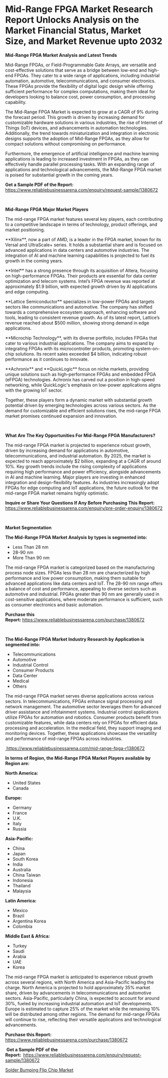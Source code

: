 <p><h1>Mid-Range FPGA Market Research Report Unlocks Analysis on the Market Financial Status, Market Size, and Market Revenue upto 2032</h1></p><p><strong>Mid-Range FPGA Market Analysis and Latest Trends</strong></p>
<p><p>Mid-Range FPGAs, or Field-Programmable Gate Arrays, are versatile and cost-effective solutions that serve as a bridge between low-end and high-end FPGAs. They cater to a wide range of applications, including industrial automation, automotive, telecommunications, and consumer electronics. These FPGAs provide the flexibility of digital logic design while offering sufficient performance for complex computations, making them ideal for developers looking to balance cost, power consumption, and processing capability.</p><p>The Mid-Range FPGA Market is expected to grow at a CAGR of 9% during the forecast period. This growth is driven by increasing demand for customizable hardware solutions in various industries, the rise of Internet of Things (IoT) devices, and advancements in automation technologies. Additionally, the trend towards miniaturization and integration in electronic designs supports the adoption of Mid-Range FPGAs, as they allow for compact solutions without compromising on performance.</p><p>Furthermore, the emergence of artificial intelligence and machine learning applications is leading to increased investment in FPGAs, as they can effectively handle parallel processing tasks. With an expanding range of applications and technological advancements, the Mid-Range FPGA market is poised for substantial growth in the coming years.</p></p>
<p><strong>Get a Sample PDF of the Report:&nbsp;</strong> <a href="https://www.reliablebusinessarena.com/enquiry/request-sample/1380672?utm_campaign=2264&utm_medium=2&utm_source=Github&utm_content=ia&utm_term=12022025&utm_id=mid-range-fpga">https://www.reliablebusinessarena.com/enquiry/request-sample/1380672</a></p>
<p>&nbsp;</p>
<p><strong>Mid-Range FPGA Major Market Players</strong></p>
<p><p>The mid-range FPGA market features several key players, each contributing to a competitive landscape in terms of technology, product offerings, and market positioning.</p><p>**Xilinx**, now a part of AMD, is a leader in the FPGA market, known for its Versal and UltraScale+ series. It holds a substantial share and is focused on advanced applications in data centers and automotive industries. The integration of AI and machine learning capabilities is projected to fuel its growth in the coming years.</p><p>**Intel** has a strong presence through its acquisition of Altera, focusing on high-performance FPGAs. Their products are essential for data center optimization and telecom systems. Intel’s FPGA revenue was reported at approximately $1.9 billion, with expected growth driven by AI applications and edge computing.</p><p>**Lattice Semiconductor** specializes in low-power FPGAs and targets sectors like communications and automotive. The company has shifted towards a comprehensive ecosystem approach, enhancing software and tools, leading to consistent revenue growth. As of its latest report, Lattice’s revenue reached about $500 million, showing strong demand in edge applications.</p><p>**Microchip Technology**, with its diverse portfolio, includes FPGAs that cater to various industrial applications. The company aims to expand by integrating FPGAs with its microcontroller products, promoting system-on-chip solutions. Its recent sales exceeded $4 billion, indicating robust performance as it continues to innovate.</p><p>**Achronix** and **QuickLogic** focus on niche markets, providing unique solutions such as high-performance FPGAs and embedded FPGA (eFPGA) technologies. Achronix has carved out a position in high-speed networking, while QuickLogic's emphasis on low-power applications aligns with the growing IoT sector.</p><p>Together, these players form a dynamic market with substantial growth potential driven by emerging technologies across various sectors. As the demand for customizable and efficient solutions rises, the mid-range FPGA market promises continued expansion and innovation.</p></p>
<p>&nbsp;</p>
<p><strong>What Are The Key Opportunities For Mid-Range FPGA Manufacturers?</strong></p>
<p><p>The mid-range FPGA market is projected to experience robust growth, driven by increasing demand for applications in automotive, telecommunications, and industrial automation. By 2025, the market is expected to reach approximately $2 billion, expanding at a CAGR of around 10%. Key growth trends include the rising complexity of applications requiring high performance and power efficiency, alongside advancements in AI and machine learning. Major players are investing in enhanced integration and design-flexibility features. As industries increasingly adopt FPGAs for edge computing and IoT applications, the future outlook for the mid-range FPGA market remains highly optimistic.</p></p>
<p><strong>Inquire or Share Your Questions If Any Before Purchasing This Report:</strong> <a href="https://www.reliablebusinessarena.com/enquiry/pre-order-enquiry/1380672?utm_campaign=2264&utm_medium=2&utm_source=Github&utm_content=ia&utm_term=12022025&utm_id=mid-range-fpga">https://www.reliablebusinessarena.com/enquiry/pre-order-enquiry/1380672</a></p>
<p>&nbsp;</p>
<p><strong>Market Segmentation</strong></p>
<p><strong>The Mid-Range FPGA Market Analysis by types is segmented into:</strong></p>
<p><ul><li>Less Than 28 nm</li><li>28-90 nm</li><li>More Than 90 nm</li></ul></p>
<p><p>The mid-range FPGA market is categorized based on the manufacturing process node sizes. FPGAs less than 28 nm are characterized by high performance and low power consumption, making them suitable for advanced applications like data centers and IoT. The 28-90 nm range offers a balance of cost and performance, appealing to diverse sectors such as automotive and industrial. FPGAs greater than 90 nm are generally used in cost-sensitive applications, where moderate performance is sufficient, such as consumer electronics and basic automation.</p></p>
<p><strong>Purchase this Report:&nbsp;</strong><a href="https://www.reliablebusinessarena.com/purchase/1380672?utm_campaign=2264&utm_medium=2&utm_source=Github&utm_content=ia&utm_term=12022025&utm_id=mid-range-fpga">https://www.reliablebusinessarena.com/purchase/1380672</a></p>
<p>&nbsp;</p>
<p><strong>The Mid-Range FPGA Market Industry Research by Application is segmented into:</strong></p>
<p><ul><li>Telecommunications</li><li>Automotive</li><li>Industrial Control</li><li>Consumer Products</li><li>Data Center</li><li>Medical</li><li>Others</li></ul></p>
<p><p>The mid-range FPGA market serves diverse applications across various sectors. In telecommunications, FPGAs enhance signal processing and network management. The automotive sector leverages them for advanced driver assistance and infotainment systems. Industrial control applications utilize FPGAs for automation and robotics. Consumer products benefit from customizable features, while data centers rely on FPGAs for efficient data processing and acceleration. In the medical field, they support imaging and monitoring devices. Together, these applications showcase the versatility and performance of mid-range FPGAs across industries.</p></p>
<p><a href="https://www.reliablebusinessarena.com/mid-range-fpga-r1380672?utm_campaign=2264&utm_medium=2&utm_source=Github&utm_content=ia&utm_term=12022025&utm_id=mid-range-fpga">&nbsp;https://www.reliablebusinessarena.com/mid-range-fpga-r1380672</a></p>
<p><strong>In terms of Region, the Mid-Range FPGA Market Players available by Region are:</strong></p>
<p>
    <p> <strong> North America: </strong>
        <ul>
            <li>United States</li>
            <li>Canada</li>
        </ul>
        </p> 
    <p> <strong> Europe: </strong>
        <ul>
            <li>Germany</li>
            <li>France</li>
            <li>U.K.</li>
            <li>Italy</li>
            <li>Russia</li>
        </ul>
        </p> 
    <p> <strong> Asia-Pacific: </strong>
        <ul>
            <li>China</li>
            <li>Japan</li>
            <li>South Korea</li>
            <li>India</li>
            <li>Australia</li>
            <li>China Taiwan</li>
            <li>Indonesia</li>
            <li>Thailand</li>
            <li>Malaysia</li>
        </ul>
        </p> 
    <p> <strong> Latin America: </strong>
        <ul>
            <li>Mexico</li>
            <li>Brazil</li>
            <li>Argentina Korea</li>
            <li>Colombia</li>
        </ul>
        </p> 
    <p> <strong> Middle East & Africa: </strong>
        <ul>
            <li>Turkey</li>
            <li>Saudi</li>
            <li>Arabia</li>
            <li>UAE</li>
            <li>Korea</li>
        </ul>
    </p>
    </p>
<p><p>The mid-range FPGA market is anticipated to experience robust growth across several regions, with North America and Asia-Pacific leading the charge. North America is projected to hold approximately 35% market share, driven by advancements in telecommunications and automotive sectors. Asia-Pacific, particularly China, is expected to account for around 30%, fueled by increasing industrial automation and IoT developments. Europe is estimated to capture 25% of the market while the remaining 10% will be distributed among other regions. The demand for mid-range FPGAs will continue to rise, reflecting their versatile applications and technological advancements.</p></p>
<p><strong>Purchase this Report: </strong><a href="https://www.reliablebusinessarena.com/purchase/1380672?utm_campaign=2264&utm_medium=2&utm_source=Github&utm_content=ia&utm_term=12022025&utm_id=mid-range-fpga">https://www.reliablebusinessarena.com/purchase/1380672</a></p>
<p>&nbsp;<strong>Get a Sample PDF of the Report:&nbsp;&nbsp;</strong><a href="https://www.reliablebusinessarena.com/enquiry/request-sample/1380672?utm_campaign=2264&utm_medium=2&utm_source=Github&utm_content=ia&utm_term=12022025&utm_id=mid-range-fpga">https://www.reliablebusinessarena.com/enquiry/request-sample/1380672</a></p>
<p><strong></strong></p>
<p><p><a href="https://github.com/princessbartram3/Market-Research-Report-List-1/blob/main/solder-bumping-flip-chip-market.md?utm_campaign=2264&utm_medium=2&utm_source=Github&utm_content=ia&utm_term=12022025&utm_id=mid-range-fpga">Solder Bumping Flip Chip Market</a></p></p>